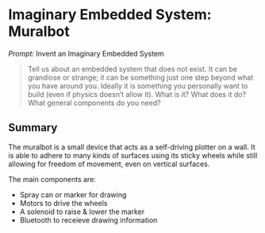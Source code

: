 # Imaginary Embedded System: Muralbot

*Prompt:* Invent an Imaginary Embedded System

> Tell us about an embedded system that does not exist. It can be grandiose or
> strange; it can be something just one step beyond what you have around you.
> Ideally it is something you personally want to build (even if physics doesn’t
> allow it). What is it? What does it do? What general components do you need?

## Summary

The muralbot is a small device that acts as a self-driving plotter on a wall.
It is able to adhere to many kinds of surfaces using its sticky wheels while
still allowing for freedom of movement, even on vertical surfaces.

The main components are:

- Spray can or marker for drawing
- Motors to drive the wheels
- A solenoid to raise & lower the marker
- Bluetooth to receieve drawing information
